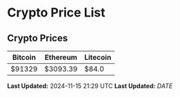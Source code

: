 # Crypto Price List

## Crypto Prices
| Bitcoin | Ethereum | Litecoin |
| ------- | -------- | -------- |
| $91329 | $3093.39 | $84.0 |
**Last Updated:** 2024-11-15 21:29 UTC
**Last Updated:** $DATE$
